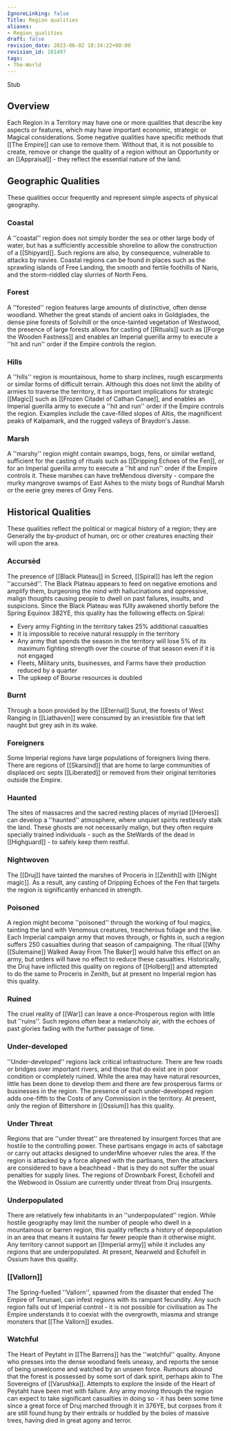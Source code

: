 ```yaml
---
IgnoreLinking: false
Title: Region qualities
aliases:
- Region_qualities
draft: false
revision_date: 2023-06-02 18:34:22+00:00
revision_id: 101497
tags:
- The-World
---
```


Stub
## Overview
Each Region in a Territory may have one or more qualities that describe key aspects or features, which may have important economic, strategic or Magical considerations. 
Some negative qualities have specific methods that [[The Empire]] can use to remove them. Without that, it is not possible to create, remove or change the quality of a region without an Opportunity or an [[Appraisal]] - they reflect the essential nature of the land.
## Geographic Qualities
These qualities occur frequently and represent simple aspects of physical geography.
### Coastal
A ''coastal'' region does not simply border the sea or other large body of water, but has a sufficiently accessible shoreline to allow the construction of a [[Shipyard]]. Such regions are also, by consequence, vulnerable to attacks by navies. Coastal regions can be found in places such as the sprawling islands of Free Landing, the smooth and fertile foothills of Naris, and the storm-riddled clay slurries of North Fens.
### Forest
A ''forested'' region features large amounts of distinctive, often dense woodland. Whether the great stands of ancient oaks in Goldglades, the dense pine forests of Solvihill or the once-tainted vegetation of Westwood, the presence of large forests allows for casting of [[Rituals]] such as [[Forge the Wooden Fastness]] and enables an Imperial guerilla army to execute a ''hit and run'' order if the Empire controls the region.
### Hills
A ''hills'' region is mountainous, home to sharp inclines, rough escarpments or similar forms of difficult terrain. Although this does not limit the ability of armies to traverse the territory, it has important implications for strategic [[Magic]] such as [[Frozen Citadel of Cathan Canae]], and enables an Imperial guerilla army to execute a ''hit and run'' order if the Empire controls the region. Examples include the cave-filled slopes of Altis, the magnificent peaks of Kalpamark, and the rugged valleys of Braydon's Jasse.
### Marsh
A ''marshy'' region might contain swamps, bogs, fens, or similar wetland, sufficient for the casting of rituals such as [[Dripping Echoes of the Fen]], or for an Imperial guerilla army to execute a ''hit and run'' order if the Empire controls it. These marshes can have treMendous diversity - compare the murky mangrove swamps of East Ashes to the misty bogs of Rundhal Marsh or the eerie grey meres of Grey Fens.
## Historical Qualities
These qualities reflect the political or magical history of a region; they are Generally the by-product of human, orc or other creatures enacting their will upon the area.
### Accursèd
The presence of  [[Black Plateau]] in Screed, [[Spiral]] has left the region ''accursèd''. The  Black Plateau appears to feed on negative emotions and amplify them, burgeoning the mind with hallucinations and oppressive, malign thoughts causing people to dwell on past failures, insults, and suspicions. Since the  Black Plateau was fUlly awakened shortly before the Spring Equinox 382YE, this quality has the following effects on Spiral:
* Every army Fighting in the territory takes 25% additional casualties
* It is impossible to receive natural resupply in the territory
* Any army that spends the season in the territory will lose 5% of its maximum fighting strength over the course of that season even if it is not engaged
* Fleets, Military units, businesses, and Farms have their production reduced by a quarter
* The upkeep of Bourse resources is doubled
### Burnt
Through a boon provided by the [[Eternal]] Surut, the forests of West Ranging in [[Liathaven]] were consumed by an irresistible fire that left naught but grey ash in its wake.
### Foreigners
Some Imperial regions have large populations of foreigners living there. There are regions of [[Skarsind]] that are home to large communities of displaced orc septs [[Liberated]] or removed from their original territories outside the Empire.
### Haunted
The sites of massacres and the sacred resting places of myriad [[Heroes]] can develop a ''haunted'' atmosphere, where unquiet spirits restlessly stalk the land. These ghosts are not necessarily malign, but they often require specially trained individuals - such as the SteWards of the dead in [[Highguard]] - to safely keep them restful.
### Nightwoven
The [[Druj]] have tainted the marshes of Proceris in [[Zenith]] with [[Night magic]]. As a result, any casting of Dripping Echoes of the Fen that targets the region is significantly enhanced in strength.
### Poisoned
A region might become ''poisoned'' through the working of foul magics, tainting the land with Venomous creatures, treacherous foliage and the like. Each Imperial campaign army that moves through, or fights in, such a region suffers 250 casualties during that season of campaigning. The ritual [[Why [[Sulemaine]] Walked Away From The Baker]] would halve this effect on an army, but orders will have no effect to reduce these casualties. Historically, the Druj have inflicted this quality on regions of [[Holberg]] and attempted to do the same to Proceris in Zenith, but at present no Imperial region has this quality.
### Ruined
The cruel reality of [[War]] can leave a once-Prosperous region with little but ''ruins''. Such regions often bear a melancholy air, with the echoes of past glories fading with the further passage of time.
### Under-developed
''Under-developed'' regions lack critical infrastructure. There are few roads or bridges over important rivers, and those that do exist are in poor condition or completely ruined. While the area may have natural resources, little has been done to develop them and there are few prosperous farms or businesses in the region. The presence of each under-developed region adds one-fifth to the Costs of any Commission in the territory. At present, only the region of Bittershore in [[Ossium]] has this quality.
### Under Threat
Regions that are ''under threat'' are threatened by insurgent forces that are hostile to the controlling power. These partisans engage in acts of sabotage or carry out attacks designed to underMine whoever rules the area. If the region is attacked by a force aligned with the partisans, then the attackers are considered to have a beachhead - that is they do not suffer the usual penalties for supply lines. The regions of Drownbark Forest, Echofell and the Webwood in Ossium are currently under threat from Druj insurgents.
### Underpopulated
There are relatively few inhabitants in an ''underpopulated'' region. While hostile geography may limit the number of people who dwell in a mountainous or barren region, this quality reflects a history of depopulation in an area that means it sustains far fewer people than it otherwise might. Any territory cannot support an [[Imperial army]] while it includes any regions that are underpopulated. At present, Nearweld and Echofell in Ossium have this quality.
### [[Vallorn]]
The Spring-fuelled ''Vallorn'', spawned from the disaster that ended The Empire of Terunael, can infest regions with its rampant fecundity. Any such region falls out of Imperial control - it is not possible for civilisation as The Empire understands it to coexist with the overgrowth, miasma and strange monsters that [[The Vallorn]] exudes.
### Watchful
The Heart of Peytaht in [[The Barrens]] has the ''watchful'' quality. Anyone who presses into the dense woodland feels uneasy, and reports the sense of being unwelcome and watched by an unseen force. Rumours abound that the forest is possessed by some sort of dark spirit, perhaps akin to The Sovereigns of [[Varushka]].
Attempts to explore the inside of the Heart of Peytaht have been met with failure. Any army moving through the region can expect to take significant casualties in doing so - it has been some time since a great force of Druj marched through it in 376YE, but corpses from it are still found hung by their entrails or huddled by the boles of massive trees, having died in great agony and terror.